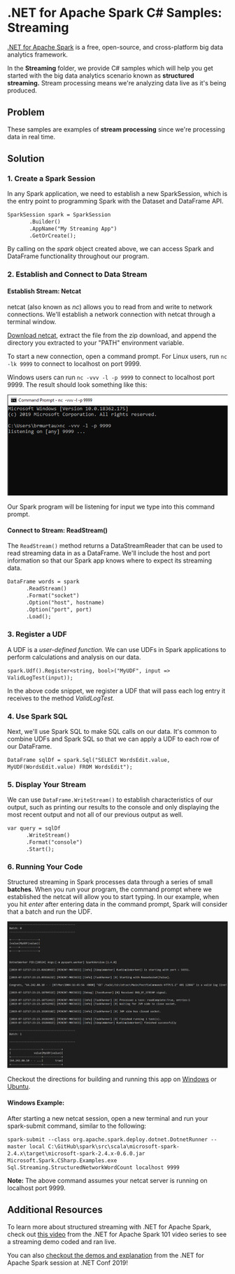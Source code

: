 # .NET for Apache Spark C# Samples: Streaming

[.NET for Apache Spark](https://dot.net/spark) is a free, open-source, and cross-platform big data analytics framework.

In the **Streaming** folder, we provide C# samples which will help you get started with the big data analytics scenario known as
**structured streaming.** Stream processing means we're analyzing data live as it's being produced.

## Problem

These samples are examples of **stream processing** since we're processing data in real time.

## Solution

### 1. Create a Spark Session

In any Spark application, we need to establish a new SparkSession, which is the entry point to programming Spark with the Dataset and 
DataFrame API.

```CSharp
SparkSession spark = SparkSession
       .Builder()
       .AppName("My Streaming App")
       .GetOrCreate();
```

By calling on the *spark* object created above, we can access Spark and DataFrame functionality throughout our program.

### 2. Establish and Connect to Data Stream

#### Establish Stream: Netcat

netcat (also known as *nc*) allows you to read from and write to network connections. We'll establish a network
connection with netcat through a terminal window.

[Download netcat](https://sourceforge.net/projects/nc110/files/), extract the file from the zip download, and append the 
directory you extracted to your "PATH" environment variable.

To start a new connection, open a command prompt. For Linux users, run ```nc -lk 9999``` to connect to localhost on port 9999.

Windows users can run ```nc -vvv -l -p 9999``` to connect to localhost port 9999. The result should look something like this:

![NetcatConnect](https://github.com/bamurtaugh/spark/blob/StreamingLog/examples/Microsoft.Spark.CSharp.Examples/Sql/Streaming/netconnect.PNG)

Our Spark program will be listening for input we type into this command prompt.

#### Connect to Stream: ReadStream()

The ```ReadStream()``` method returns a DataStreamReader that can be used to read streaming data in as a DataFrame. We'll include the host and port information so that our Spark app knows where to expect its streaming data.

```CSharp
DataFrame words = spark
      .ReadStream()
      .Format("socket")
      .Option("host", hostname)
      .Option("port", port)
      .Load();
```

### 3. Register a UDF

A UDF is a *user-defined function.* We can use UDFs in Spark applications to perform calculations and analysis on our data.

```CSharp
spark.Udf().Register<string, bool>("MyUDF", input => ValidLogTest(input));
```

In the above code snippet, we register a UDF that will pass each log entry it receives to the method *ValidLogTest.*

### 4. Use Spark SQL

Next, we'll use Spark SQL to make SQL calls on our data. It's common to combine UDFs and Spark SQL so that we can apply a UDF to each 
row of our DataFrame.

```CSharp
DataFrame sqlDf = spark.Sql("SELECT WordsEdit.value, MyUDF(WordsEdit.value) FROM WordsEdit"); 
```

### 5. Display Your Stream

We can use ```DataFrame.WriteStream()``` to establish characteristics of our output, such as printing our results to the console and only displaying the most recent output and not all of our previous output as well. 

```CSharp
var query = sqlDf
      .WriteStream()
      .Format("console")
      .Start();
```

### 6. Running Your Code

Structured streaming in Spark processes data through a series of small **batches**. 
When you run your program, the command prompt where we established the netcat will allow you to start typing.
In our example, when you hit *enter* after entering data in the command prompt, Spark will consider that a batch and run the UDF. 

![StreamingOutput](https://github.com/bamurtaugh/spark/blob/StreamingLog/examples/Microsoft.Spark.CSharp.Examples/Sql/Streaming/streamingnc.PNG)

Checkout the directions for building and running this app on [Windows](../../../../../docs/building/windows-instructions.md) or [Ubuntu](../../../../../docs/building/ubuntu-instructions.md).

#### Windows Example:

After starting a new netcat session, open a new terminal and run your spark-submit command, similar to the following:

```CSharp
spark-submit --class org.apache.spark.deploy.dotnet.DotnetRunner --master local C:\GitHub\spark\src\scala\microsoft-spark-2.4.x\target\microsoft-spark-2.4.x-0.6.0.jar Microsoft.Spark.CSharp.Examples.exe Sql.Streaming.StructuredNetworkWordCount localhost 9999
```

**Note:** The above command assumes your netcat server is running on localhost port 9999.

## Additional Resources

To learn more about structured streaming with .NET for Apache Spark, check out [this video](https://channel9.msdn.com/Series/NET-for-Apache-Spark-101/Structured-Streaming-with-NET-for-Apache-Spark) from the .NET for Apache Spark 101 video series to see a streaming demo coded and ran live.

You can also [checkout the demos and explanation](https://youtu.be/ZWsYMQ0Sw1o) from the .NET for Apache Spark session at .NET Conf 2019!
